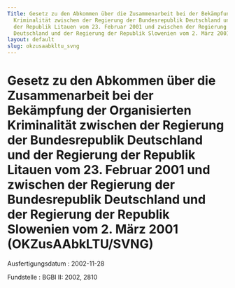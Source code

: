 ```yaml
---
Title: Gesetz zu den Abkommen über die Zusammenarbeit bei der Bekämpfung der Organisierten
  Kriminalität zwischen der Regierung der Bundesrepublik Deutschland und der Regierung
  der Republik Litauen vom 23. Februar 2001 und zwischen der Regierung der Bundesrepublik
  Deutschland und der Regierung der Republik Slowenien vom 2. März 2001
layout: default
slug: okzusaabkltu_svng
---
```


# Gesetz zu den Abkommen über die Zusammenarbeit bei der Bekämpfung der Organisierten Kriminalität zwischen der Regierung der Bundesrepublik Deutschland und der Regierung der Republik Litauen vom 23. Februar 2001 und zwischen der Regierung der Bundesrepublik Deutschland und der Regierung der Republik Slowenien vom 2. März 2001 (OKZusAAbkLTU/SVNG)

Ausfertigungsdatum
:   2002-11-28

Fundstelle
:   BGBl II: 2002, 2810


